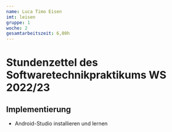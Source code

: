 ```yaml
---
name: Luca Timo Eisen
imt: leisen
gruppe: 1
woche: 2
gesamtarbeitszeit: 6,00h
---
```


<!--
Jeder Eintrag stellt eine gesonderte Tätigkeit dar und ist als (Listen-)Stichpunkt unter der korrekten Kategorie einzuordnen.
Dieser ist mit dem Datum (im ISO Format) und der Dauer (in Stunden und Minuten) zu versehen (als sub-Listenstichpunkt).
Sollte sich die Arbeit an diesem Eintrag über mehrere Tage erstrecken, so können mehrere Unterpunkte genutzt werden.
Zum Beispiel:

## Dokumentation
- Vorbereitung des Testdokuments
  - 2022-10-12 2,00h
  - 2022-10-13 0,15h

Die Summe aller Stunden wird oben unter `gesamtarbeitszeit` im selben Format eingetragen (also z.B. 14,45h).

Die Datei wird wie folgt benannt: `stundenzettel_<woche (mit führender 0, falls einstellig>_<IMT Kürzel>.md`,
also zum Beispiel: `stundenzettel_01_maxm.md` oder `stundenzettel_10_maxm.md`.
-->

# Stundenzettel des Softwaretechnikpraktikums WS 2022/23

## Implementierung
- Android-Studio installieren und lernen